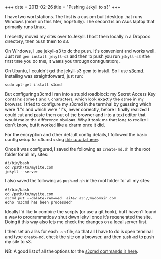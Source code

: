 +++
date = 2013-02-26
title = "Pushing Jekyll to s3"
+++

I have two workstations. The first is a custom built desktop that runs Windows (more on this later, hopefully). The second is an Asus laptop that primarily runs Linux. 

I recently moved my sites over to Jekyll. I host them locally in a Dropbox directory, then push them to s3. 

On Windows, I use jekyll-s3 to do the push. It's convenient and works well. Just run `gem install jekyll-s3` and then to push you run `jekyll-s3` (the first time you do this, it walks you through configuration).

On Ubuntu, I couldn't get the jekyll-s3 gem to install. So I use [s3cmd](http://s3tools.org/s3cmd). Installing was straightforward, just run:

	sudo apt-get install s3cmd

But configuring s3cmd I ran into a stupid roadblock: my Secret Access Key contains some `I` and `l` characters, which look exactly the same in my browser. I tried to configure my s3cmd in the terminal by guessing which were "L"s and which were "I"s, never correctly, before I finally realized I could cut and paste them out of the browser and into a text editor that would make the difference obvious. Why it took me that long to realize I don't know, but it worked like a charm once it did. 

For the encryption and other default config details, I followed the basic config setup for s3cmd using [this tutorial here](http://www.saltycrane.com/blog/2010/02/s3cmd-notes/).

Once it was configured, I saved the following as `create-md.sh` in the root folder for all my sites:
	
	#!/bin/bash
	cd /path/to/mysite.com
	jekyll --server

I also saved the following as `push-md.sh` in the root folder for all my sites:

	#!/bin/bash
	cd /path/to/mysite.com
	s3cmd put --delete-removed _site/ s3://mydomain.com
	echo 's3cmd has been processed'

Ideally I'd like to combine the scripts (or use a git hook), but I haven't found a way to programmaticaly shut down jekyll once it's regenerated the site. Doing it this way also lets me check the changes on a local server first. 

I then set an alias for each `.sh` file, so that all I have to do is open terminal and type `create-md`, check the site on a browser, and then `push-md` to push my site to s3. 

NB: A good list of all the options for the [s3cmd commands is here](http://manpages.ubuntu.com/manpages/intrepid/man1/s3cmd.1.html).  

